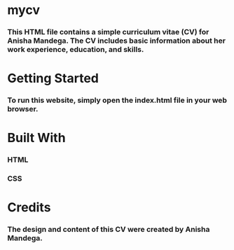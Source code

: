 # mycv
### This HTML file contains a simple curriculum vitae (CV) for Anisha Mandega. The CV includes basic information about her work experience, education, and skills.

# Getting Started
### To run this website, simply open the index.html file in your web browser.

# Built With
### HTML
### CSS

# Credits
### The design and content of this CV were created by Anisha Mandega.

